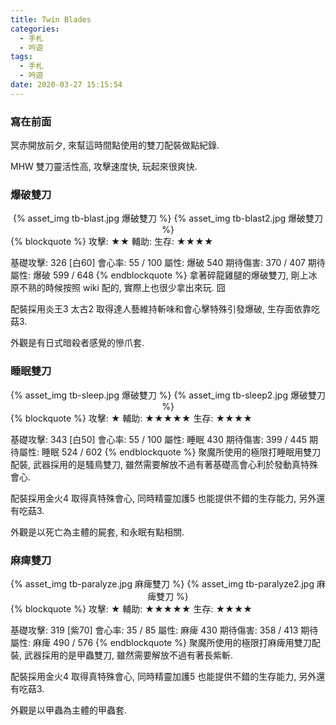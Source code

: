 ```yaml
---
title: Twin Blades
categories:
  - 手札
  - 吟遊
tags:
  - 手札
  - 吟遊
date: 2020-03-27 15:15:54
---
```

### 寫在前面

冥赤開放前夕, 來幫這時間點使用的雙刀配裝做點紀錄.

MHW 雙刀靈活性高, 攻擊速度快, 玩起來很爽快.

### 爆破雙刀
<center>{% asset_img tb-blast.jpg 爆破雙刀 %} {% asset_img tb-blast2.jpg 爆破雙刀 %}</center>
{% blockquote %}
攻擊: ★★
輔助:
生存: ★★★★

基礎攻擊: 326 [白60]
會心率: 55 / 100
屬性: 爆破 540
期待傷害: 370 / 407
期待屬性: 爆破 599 / 648
{% endblockquote %}
拿著碎龍雞腿的爆破雙刀, 剛上冰原不熟的時候按照 wiki 配的, 實際上也很少拿出來玩. 囧

配裝採用炎王3 太古2 取得達人藝維持斬味和會心擊特殊引發爆破, 生存面依靠吃菇3.

外觀是有日式暗殺者感覺的慘爪套.

### 睡眠雙刀
<center>{% asset_img tb-sleep.jpg 爆破雙刀 %} {% asset_img tb-sleep2.jpg 爆破雙刀 %}</center>
{% blockquote %}
攻擊: ★
輔助: ★★★★★
生存: ★★★★

基礎攻擊: 343 [白50]
會心率: 55 / 100
屬性: 睡眠 430
期待傷害: 399 / 445
期待屬性: 睡眠 524 / 602
{% endblockquote %}
聚魔所使用的極限打睡眠用雙刀配裝, 武器採用的是騷鳥雙刀, 雖然需要解放不過有著基礎高會心利於發動真特殊會心.

配裝採用金火4 取得真特殊會心, 同時精靈加護5 也能提供不錯的生存能力, 另外還有吃菇3.

外觀是以死亡為主體的屍套, 和永眠有點相關.

### 麻痺雙刀
<center>{% asset_img tb-paralyze.jpg 麻痺雙刀 %} {% asset_img tb-paralyze2.jpg 麻痺雙刀 %}</center>
{% blockquote %}
攻擊: ★
輔助: ★★★★★
生存: ★★★★

基礎攻擊: 319 [紫70]
會心率: 35 / 85
屬性: 麻痺 430
期待傷害: 358 / 413
期待屬性: 麻痺 490 / 576
{% endblockquote %}
聚魔所使用的極限打麻痺用雙刀配裝, 武器採用的是甲蟲雙刀, 雖然需要解放不過有著長紫斬.

配裝採用金火4 取得真特殊會心, 同時精靈加護5 也能提供不錯的生存能力, 另外還有吃菇3.

外觀是以甲蟲為主體的甲蟲套.
